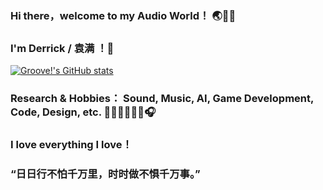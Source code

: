 ### Hi there，welcome to my Audio World！ 🌏🌌🌊
### I'm Derrick / 袁满 ！👋


[![Groove!'s GitHub stats](https://github-readme-stats.vercel.app/api?username=Derrick-Yuan&show_icons=true&theme=radical)](https://github.com/Derrick-Yuan/github-readme-stats)

### Research & Hobbies： Sound, Music, AI, Game Development, Code, Design, etc. 🎸🎹🥁🎻🎺🎤🎧
### I love everything I love！
### “日日行不怕千万里，时时做不惧千万事。”

<!--
**Derrick-Yuan/Derrick-Yuan** is a ✨ _special_ ✨ repository because its `README.md` (this file) appears on your GitHub profile.

Here are some ideas to get you started:

- 🔭 I’m currently working on ...
- 🌱 I’m currently learning ...
- 👯 I’m looking to collaborate on ...
- 🤔 I’m looking for help with ...
- 💬 Ask me about ...
- 📫 How to reach me: ...
- 😄 Pronouns: ...
- ⚡ Fun fact: ...
-->
